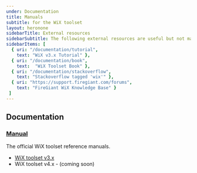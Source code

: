 ```yaml
---
under: Documentation
title: Manuals
subtitle: for the WiX toolset
layout: heronone
sidebarTitle: External resources
sidebarSubtitle: The following external resources are useful but not managed by the WiX community:
sidebarItems: [
  { uri: "/documentation/tutorial",
    text: "WiX v3.x Tutorial" },
  { uri: "/documentation/book",
    text:  "WiX Toolset Book" },
  { uri: "/documentation/stackoverflow",
    text: "Stackoverflow tagged 'wix'" },
  { uri: "https://support.firegiant.com/forums",
    text: "FireGiant WiX Knowledge Base" }
 ]
---
```


## Documentation

### [Manual][v3]

The official WiX toolset reference manuals.

* [WiX toolset v3.x][v3]
* WiX toolset v4.x - (coming soon)

[v3]: /documentation/manual/v3/
